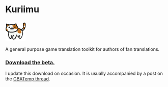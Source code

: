 # Kuriimu

![Logo](https://github.com/IcySon55/Kuriimu/blob/master/Kuriimu/images/btn-editor.png)

A general purpose game translation toolkit for authors of fan translations.

### [Download the beta.](http://sx.sytes.net/kuriimu/kuriimu-beta.rar)
I update this download on occasion. It is usually accompanied by a post on the [GBATemp thread](http://gbatemp.net/threads/release-kuriimu-a-general-purpose-game-translation-toolkit-for-authors-of-fan-translations.452375/).
